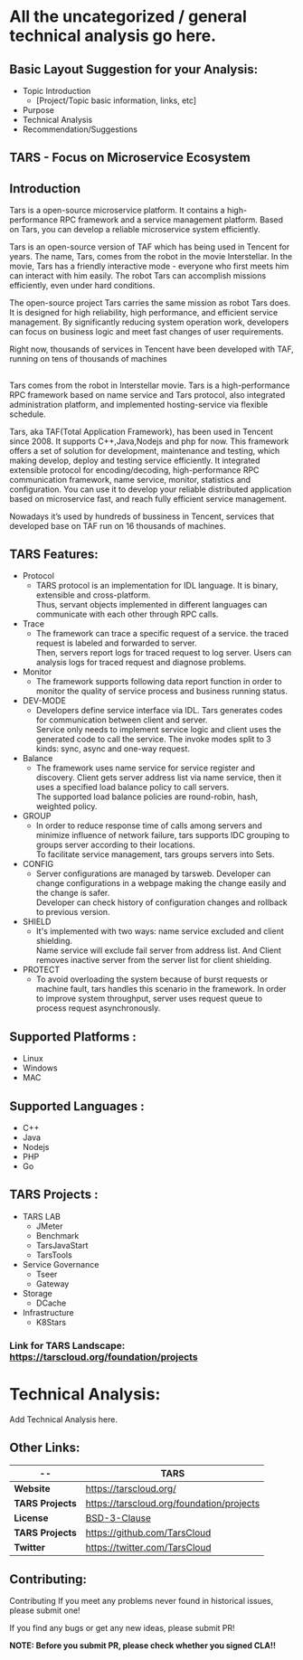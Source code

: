 # All the uncategorized / general technical analysis go here.

## Basic Layout Suggestion for your Analysis:
 - Topic Introduction
	 - [Project/Topic basic information, links, etc] 
 - Purpose
 - Technical Analysis
 - Recommendation/Suggestions

 ## TARS - Focus on Microservice Ecosystem

 ## Introduction
 Tars is a open-source microservice platform. It contains a high-performance RPC framework and a service management platform. Based on Tars, you can develop a reliable microservice system efficiently.

Tars is an open-source version of TAF which has being used in Tencent for years. The name, Tars, comes from the robot in the movie Interstellar. In the movie, Tars has a friendly interactive mode - everyone who first meets him can interact with him easily. The robot Tars can accomplish missions efficiently, even under hard conditions.

The open-source project Tars carries the same mission as robot Tars does. It is designed for high reliability, high performance, and efficient service management. By significantly reducing system operation work, developers can focus on business logic and meet fast changes of user requirements.

Right now, thousands of services in Tencent have been developed with TAF, running on tens of thousands of machines
 ##
 Tars comes from the robot in Interstellar movie. Tars is a high-performance RPC framework based on name service and Tars protocol, also integrated administration platform, and implemented hosting-service via flexible schedule.

Tars, aka TAF(Total Application Framework), has been used in Tencent since 2008. It supports C++,Java,Nodejs and php for now. This framework offers a set of solution for development, maintenance and testing, which making develop, deploy and testing service efficiently. It integrated extensible protocol for encoding/decoding, high-performance RPC communication framework, name service, monitor, statistics and configuration. You can use it to develop your reliable distributed application based on microservice fast, and reach fully efficient service management.

Nowadays it’s used by hundreds of bussiness in Tencent, services that developed base on TAF run on 16 thousands of machines.

## TARS Features:
- Protocol
	- TARS protocol is an implementation for IDL language. It is binary, extensible and cross-platform. <br>Thus, servant objects implemented in different languages can communicate with each other through RPC calls.
- Trace
	- The framework can trace a specific request of a service. the traced request is labeled and forwarded to server. <br>Then, servers report logs for traced request to log server. Users can analysis logs for traced request and diagnose problems.
- Monitor
	- The framework supports following data report function in order to monitor the quality of service process and business running status.
- DEV-MODE
	- Developers define service interface via IDL. Tars generates codes for communication between client and server. <br>Service only needs to implement service logic and client uses the generated code to call the service. The invoke modes split to 3 kinds: sync, async and one-way request.
- Balance
	- The framework uses name service for service register and discovery. Client gets server address list via name service, then it uses a specified load balance policy to call servers.<br>The supported load balance policies are round-robin, hash, weighted policy.
- GROUP
	- In order to reduce response time of calls among servers and minimize influence of network failure, tars supports IDC grouping to groups server according to their locations.<br> To facilitate service management, tars groups servers into Sets.
- CONFIG
	- Server configurations are managed by tarsweb. Developer can change configurations in a webpage making the change easily and the change is safer. <br> Developer can check history of configuration changes and rollback to previous version.
- SHIELD
	- It's implemented with two ways: name service excluded and client shielding. <br>Name service will exclude fail server from address list. And Client removes inactive server from the server list for client shielding.
- PROTECT
	- To avoid overloading the system because of burst requests or machine fault, tars handles this scenario in the framework. In order to improve system throughput, server uses request queue to process request asynchronously.




## Supported Platforms :
- Linux
- Windows
- MAC

## Supported Languages :
- C++
- Java
- Nodejs
- PHP
- Go

## TARS Projects :
- TARS LAB
	- JMeter
	- Benchmark
	- TarsJavaStart
	- TarsTools
- Service Governance
	- Tseer
	- Gateway
- Storage
	- DCache
- Infrastructure
	- K8Stars

### Link for TARS Landscape: https://tarscloud.org/foundation/projects

# Technical Analysis:
Add Technical Analysis here.

## Other Links:
| -- | TARS |
|--|--|
| **Website** | https://tarscloud.org/ |
| **TARS Projects** |  https://tarscloud.org/foundation/projects|
| **License** | [BSD-3-Clause](License.md) |
| **TARS Projects** | https://github.com/TarsCloud |
| **Twitter** | https://twitter.com/TarsCloud |

## Contributing:
Contributing
If you meet any problems never found in historical issues, please submit one!

If you find any bugs or get any new ideas, please submit PR!

**NOTE: Before you submit PR, please check whether you signed CLA!!**